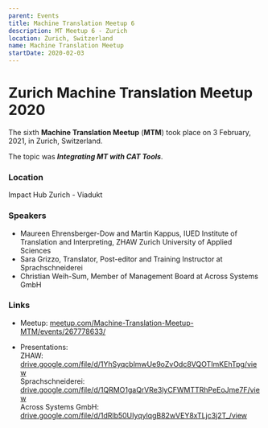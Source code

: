 ```yaml
---
parent: Events
title: Machine Translation Meetup 6
description: MT Meetup 6 - Zurich
location: Zurich, Switzerland
name: Machine Translation Meetup
startDate: 2020-02-03
---
```


# Zurich Machine Translation Meetup 2020

The sixth **Machine Translation Meetup** (**MTM**) took place on 3 February, 2021, in Zurich, Switzerland.

The topic was ***Integrating MT with CAT Tools***.

### Location

Impact Hub Zurich - Viadukt

### Speakers

- Maureen Ehrensberger-Dow and Martin Kappus, IUED Institute of Translation and Interpreting, ZHAW Zurich University of Applied Sciences
- Sara Grizzo, Translator, Post-editor and Training Instructor at Sprachschneiderei
- Christian Weih-Sum, Member of Management Board at Across Systems GmbH

### Links

- Meetup: [meetup.com/Machine-Translation-Meetup-MTM/events/267778633/](https://www.meetup.com/Machine-Translation-Meetup-MTM/events/267778633/)

- Presentations: <br>ZHAW: [drive.google.com/file/d/1YhSyqcblmwUe9oZvOdc8VQOTImKEhTpg/view](https://drive.google.com/file/d/1YhSyqcblmwUe9oZvOdc8VQOTImKEhTpg/view) <br>Sprachschneiderei: [drive.google.com/file/d/1QRMO1gaQrVRe3lyCFWMTTRhPeEoJme7F/view](https://drive.google.com/file/d/1QRMO1gaQrVRe3lyCFWMTTRhPeEoJme7F/view) <br>Across Systems GmbH: [drive.google.com/file/d/1dRlb50UIyqylqgB82wVEY8xTLjc3j2T_/view](https://drive.google.com/file/d/1dRlb50UIyqylqgB82wVEY8xTLjc3j2T_/view)
